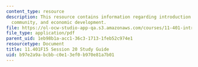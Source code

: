 ```yaml
---
content_type: resource
description: This resource contains information regarding introduction to housing,
  community, and economic development.
file: https://ol-ocw-studio-app-qa.s3.amazonaws.com/courses/11-401-introduction-to-housing-community-and-economic-development-fall-2015/b97e2a9abcbbc0e13ef0b970e81a7b01_MIT11_401F15_Session20.pdf
file_type: application/pdf
parent_uid: 1eb98b1a-acc1-36c3-1713-1feb52c974e1
resourcetype: Document
title: 11.401F15 Session 20 Study Guide
uid: b97e2a9a-bcbb-c0e1-3ef0-b970e81a7b01
---
```

